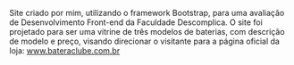 Site criado por mim, utilizando o framework Bootstrap, para uma avaliação de Desenvolvimento Front-end da Faculdade Descomplica. 
O site foi projetado para ser uma vitrine de três modelos de baterias, com descrição de modelo e preço, visando direcionar o visitante para a página oficial da loja: www.bateraclube.com.br
